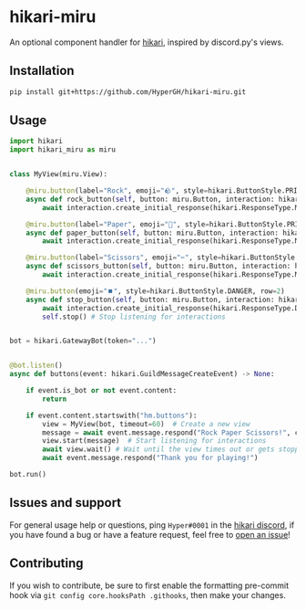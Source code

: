 # hikari-miru
An optional component handler for [hikari](https://github.com/hikari-py/hikari), inspired by discord.py's views.

## Installation
```sh
pip install git+https://github.com/HyperGH/hikari-miru.git
```
## Usage
```py
import hikari
import hikari_miru as miru


class MyView(miru.View):

    @miru.button(label="Rock", emoji="🪨", style=hikari.ButtonStyle.PRIMARY)
    async def rock_button(self, button: miru.Button, interaction: hikari.ComponentInteraction):
        await interaction.create_initial_response(hikari.ResponseType.MESSAGE_CREATE, content=f"Paper!")

    @miru.button(label="Paper", emoji="📜", style=hikari.ButtonStyle.PRIMARY)
    async def paper_button(self, button: miru.Button, interaction: hikari.ComponentInteraction):
        await interaction.create_initial_response(hikari.ResponseType.MESSAGE_CREATE, content=f"Scissors!")

    @miru.button(label="Scissors", emoji="✂️", style=hikari.ButtonStyle.PRIMARY)
    async def scissors_button(self, button: miru.Button, interaction: hikari.ComponentInteraction):
        await interaction.create_initial_response(hikari.ResponseType.MESSAGE_CREATE, content=f"Rock!")

    @miru.button(emoji="⏹️", style=hikari.ButtonStyle.DANGER, row=2)
    async def stop_button(self, button: miru.Button, interaction: hikari.ComponentInteraction):
        await interaction.create_initial_response(hikari.ResponseType.DEFERRED_MESSAGE_UPDATE)
        self.stop() # Stop listening for interactions


bot = hikari.GatewayBot(token="...")


@bot.listen()
async def buttons(event: hikari.GuildMessageCreateEvent) -> None:

    if event.is_bot or not event.content:
        return

    if event.content.startswith("hm.buttons"):
        view = MyView(bot, timeout=60)  # Create a new view
        message = await event.message.respond("Rock Paper Scissors!", components=view.build())
        view.start(message)  # Start listening for interactions
        await view.wait() # Wait until the view times out or gets stopped
        await event.message.respond("Thank you for playing!")

bot.run()
```
## Issues and support
For general usage help or questions, ping `Hyper#0001` in the [hikari discord](https://discord.gg/Jx4cNGG), if you have found a bug or have a feature request, feel free to [open an issue](https://github.com/HyperGH/hikari-miru/issues/new)!

## Contributing
If you wish to contribute, be sure to first enable the formatting pre-commit hook via `git config core.hooksPath .githooks`, then make your changes.
